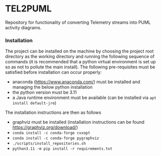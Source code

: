 # TEL2PUML
Repository for functionality of converting Telemetry streams into PUML activity diagrams.

### <b>Installation</b>
The project can be installed on the machine by choosing the project root directory as the working directory and running the following sequence of commands (it is recommended that a python virtual environment is set up so as not to pollute the main install). The following pre-requisites must be satisfied before installation can occur properly:

* anaconda (https://www.anaconda.com/) must be installed and managing the below python installation
* the python version must be 3.11
* a Java runtime environment must be available (can be installed via `apt install default-jre`)

The installation instructions are then as follows

* graphviz must be installed (installation instructions can be found https://graphviz.org/download/)
* `conda install -c conda-forge cvxopt`
* `conda install -c conda-forge pygraphviz`
* `./scripts/install_repositories.sh`
* `python3.11 -m pip install -r requirements.txt`
